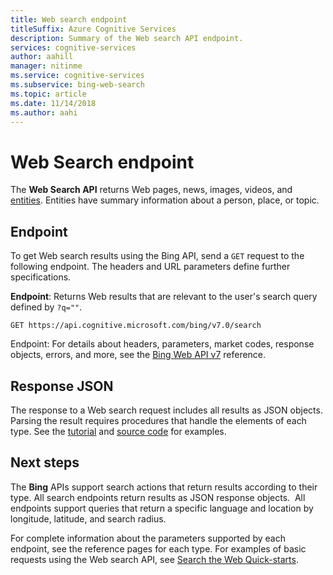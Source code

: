 ```yaml
---
title: Web search endpoint
titleSuffix: Azure Cognitive Services
description: Summary of the Web search API endpoint.
services: cognitive-services
author: aahill
manager: nitinme
ms.service: cognitive-services
ms.subservice: bing-web-search
ms.topic: article
ms.date: 11/14/2018
ms.author: aahi
---
```


# Web Search endpoint

The **Web Search API** returns Web pages, news, images, videos, and [entities](https://docs.microsoft.com/azure/cognitive-services/bing-entities-search/search-the-web). Entities have summary information about a person, place, or topic.

## Endpoint

To get Web search results using the Bing API, send a `GET` request to the following endpoint. The headers and URL parameters define further specifications.

**Endpoint**: Returns Web results that are relevant to the user's search query defined by `?q=""`.

```http
GET https://api.cognitive.microsoft.com/bing/v7.0/search
```

Endpoint: For details about headers, parameters, market codes, response objects, errors, and more, see the [Bing Web API v7](https://docs.microsoft.com/rest/api/cognitiveservices-bingsearch/bing-web-api-v7-reference) reference.

## Response JSON

The response to a Web search request includes all results as JSON objects. Parsing the result requires procedures that handle the elements of each type. See the [tutorial](https://docs.microsoft.com/azure/cognitive-services/bing-web-search/tutorial-bing-web-search-single-page-app) and [source code](https://github.com/Azure-Samples/cognitive-services-REST-api-samples/tree/master/Tutorials/Bing-Web-Search) for examples.

## Next steps

The **Bing** APIs support search actions that return results according to their type. All search endpoints return results as JSON response objects.  All endpoints support queries that return a specific language and location by longitude, latitude, and search radius.

For complete information about the parameters supported by each endpoint, see the reference pages for each type.
For examples of basic requests using the Web search API, see [Search the Web Quick-starts](https://docs.microsoft.com/azure/cognitive-services/bing-web-search/search-the-web).
